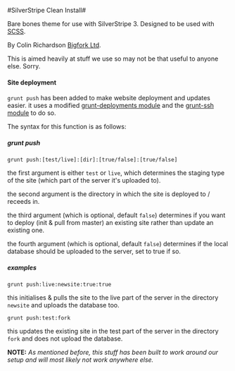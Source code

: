 #SilverStripe Clean Install#

Bare bones theme for use with SilverStripe 3.
Designed to be used with [SCSS](http://sass-lang.com).

By Colin Richardson [Bigfork Ltd](http://www.bigfork.co.uk/).

This is aimed heavily at stuff we use so may not be that useful to anyone else. Sorry.


#### Site deployment
```grunt push``` has been added to make website deployment and updates easier. it uses a modified [grunt-deployments module](https://github.com/stnvh/grunt-deployments) and the [grunt-ssh module](https://github.com/andrewrjones/grunt-ssh) to do so.

The syntax for this function is as follows:

##### grunt push

```grunt push:[test/live]:[dir]:[true/false]:[true/false]```

the first argument is either ```test``` or ```live```, which determines the staging type of the site (which part of the server it's uploaded to).

the second argument is the directory in which the site is deployed to / receeds in.

the third argument (which is optional, default ```false```) determines if you want to deploy (init & pull from master) an existing site rather than update an existing one.

the fourth argument (which is optional, default ```false```) determines if the local database should be uploaded to the server, set to true if so.

##### examples

```grunt push:live:newsite:true:true```

this initialises & pulls the site to the live part of the server in the directory ```newsite``` and uploads the database too.

```grunt push:test:fork```

this updates the existing site in the test part of the server in the directory ```fork``` and does not upload the database.

**NOTE:** *As mentioned before, this stuff has been built to work around our setup and will most likely not work anywhere else.*